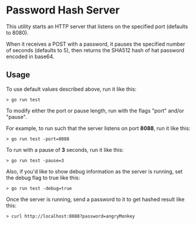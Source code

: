 # Password Hash Server

This utility starts an HTTP server that listens on the specified port (defaults to 8080).

When it receives a POST with a password, it pauses the specified number of seconds (defaults to 5), then returns the SHA512 hash of hat password encoded in base64.

## Usage

To use default values described above, run it like this:
```shell
> go run test
```
To modify either the port or pause length, run with the flags "port" and/or "pause".

For example, to run such that the server listens on port **8088**, run it like this:
```shell
> go run test -port=8088
```
To run with a pause of **3** seconds, run it like this:
```shell
> go run test -pause=3
```

Also, if you'd like to show debug information as the server is running, set the debug flag to true like this:
```shell
> go run test -debug=true
```



Once the server is running, send a password to it to get hashed result like this:
```shell
> curl http://localhost:8088?password=angryMonkey
```


